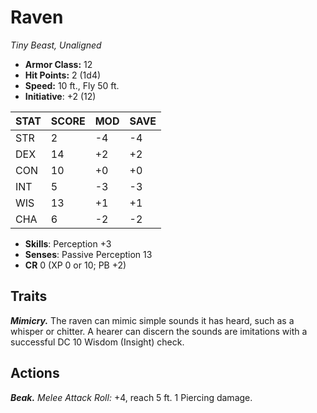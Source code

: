 # Raven

*Tiny Beast, Unaligned*

- **Armor Class:** 12
- **Hit Points:** 2 (1d4)
- **Speed:** 10 ft., Fly 50 ft.
- **Initiative**: +2 (12)

|STAT|SCORE|MOD|SAVE|
| --- | --- | --- | ---- |
| STR | 2 | -4 | -4 |
| DEX | 14 | +2 | +2 |
| CON | 10 | +0 | +0 |
| INT | 5 | -3 | -3 |
| WIS | 13 | +1 | +1 |
| CHA | 6 | -2 | -2 |

- **Skills**: Perception +3
- **Senses**: Passive Perception 13
- **CR** 0 (XP 0 or 10; PB +2)

## Traits

***Mimicry.*** The raven can mimic simple sounds it has heard, such as a whisper or chitter. A hearer can discern the sounds are imitations with a successful DC 10 Wisdom (Insight) check.


## Actions

***Beak.*** *Melee Attack Roll:* +4, reach 5 ft. 1 Piercing damage.

